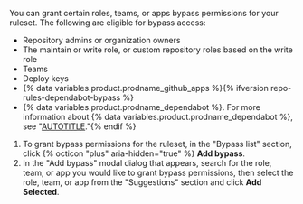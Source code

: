 You can grant certain roles, teams, or apps bypass permissions for your ruleset. The following are eligible for bypass access:

- Repository admins or organization owners
- The maintain or write role, or custom repository roles based on the write role
- Teams
- Deploy keys
- {% data variables.product.prodname_github_apps %}{% ifversion repo-rules-dependabot-bypass %}
- {% data variables.product.prodname_dependabot %}. For more information about {% data variables.product.prodname_dependabot %}, see "[AUTOTITLE](/code-security/getting-started/dependabot-quickstart-guide)."{% endif %}

1. To grant bypass permissions for the ruleset, in the "Bypass list" section, click {% octicon "plus" aria-hidden="true" %} **Add bypass**.
1. In the "Add bypass" modal dialog that appears, search for the role, team, or app you would like to grant bypass permissions, then select the role, team, or app from the "Suggestions" section and click **Add Selected**.
